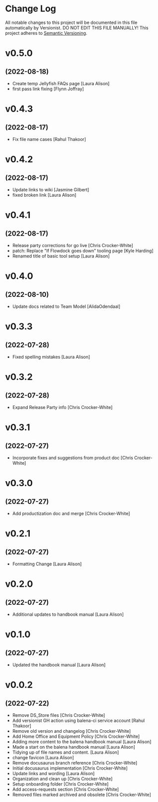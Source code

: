 # Change Log

All notable changes to this project will be documented in this file
automatically by Versionist. DO NOT EDIT THIS FILE MANUALLY!
This project adheres to [Semantic Versioning](http://semver.org/).

# v0.5.0
## (2022-08-18)

* Create temp Jellyfish FAQs page [Laura Alison]
* first pass link fixing [Flynn Joffray]

# v0.4.3
## (2022-08-17)

* Fix file name cases [Rahul Thakoor]

# v0.4.2
## (2022-08-17)

* Update links to wiki [Jasmine Gilbert]
* fixed broken link [Laura Alison]

# v0.4.1
## (2022-08-17)

* Release party corrections for go live [Chris Crocker-White]
* patch: Replace "If Flowdock goes down" tooling page [Kyle Harding]
* Renamed title of basic tool setup [Laura Alison]

# v0.4.0
## (2022-08-10)

* Update docs related to Team Model [AlidaOdendaal]

# v0.3.3
## (2022-07-28)

* Fixed spelling mistakes [Laura Alison]

# v0.3.2
## (2022-07-28)

* Expand Release Party info [Chris Crocker-White]

# v0.3.1
## (2022-07-27)

* Incorporate fixes and suggestions from product doc [Chris Crocker-White]

# v0.3.0
## (2022-07-27)

* Add productization doc and merge [Chris Crocker-White]

# v0.2.1
## (2022-07-27)

* Formatting Change [Laura Alison]

# v0.2.0
## (2022-07-27)

* Additional updates to handbook manual [Laura Alison]

# v0.1.0
## (2022-07-27)

* Updated the handbook manual [Laura Alison]

# v0.0.2
## (2022-07-22)

* Remove DS_Store files [Chris Crocker-White]
* Add versionist GH action using balena-ci service account [Rahul Thakoor]
* Remove old version and changelog [Chris Crocker-White]
* Add Home Office and Equipment Policy [Chris Crocker-White]
* Adding more content to the balena handbook manual [Laura Alison]
* Made a start on the balena handbook manual [Laura Alison]
* Tidying up of file names and content. [Laura Alison]
* change favicon [Laura Alison]
* Remove docusaurus branch reference [Chris Crocker-White]
* Initial docusaurus implementation [Chris Crocker-White]
* Update links and wording [Laura Alison]
* Organization and clean up [Chris Crocker-White]
* Setup onboarding folder [Chris Crocker-White]
* Add access-requests section [Chris Crocker-White]
* Removed files marked archived and obsolete [Chris Crocker-White]
